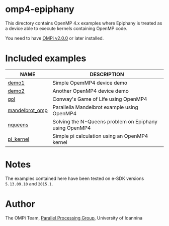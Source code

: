 # omp4-epiphany

This directory contains OpenMP 4.x examples where Epiphany is treated as a device able to execute kernels containing OpenMP code.

You need to have [OMPi v2.0.0](http://paragroup.cse.uoi.gr/wpsite/software/ompi) or later installed.

# Included examples

NAME                             | DESCRIPTION                     |
-------------------------------- |-------------------------------- |
[demo1](demo1)                   | Simple OpemMP4 device demo
[demo2](demo2)                   | Another OpenMP4 device demo
[gol](gol)                       | Conway's Game of Life using OpenMP4
[mandelbrot_omp](mandelbrot_omp) | Parallella Mandelbrot example using OpenMP4
[nqueens](nqueens)               | Solving the N-Queens problem on Epiphany using OpenMP4
[pi_kernel](pi_kernel)           | Simple pi calculation using an OpenMP4 kernel

# Notes

The examples contained here have been tested on e-SDK versions ```5.13.09.10``` and ```2015.1```.

# Author

The OMPi Team, [Parallel Processing Group](http://paragroup.cse.uoi.gr/), University of Ioannina
